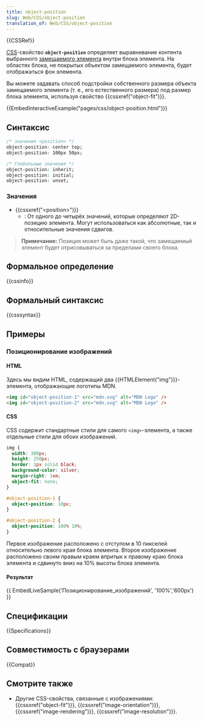 ```yaml
---
title: object-position
slug: Web/CSS/object-position
translation_of: Web/CSS/object-position
---
```


{{CSSRef}}

[CSS](/ru/docs/Web/CSS)-свойство **`object-position`** определяет выравнивание контента выбранного [замещаемого элемента](/ru/docs/Web/CSS/%D0%97%D0%B0%D0%BC%D0%B5%D1%89%D0%B0%D0%B5%D0%BC%D1%8B%D0%B9_%D1%8D%D0%BB%D0%B5%D0%BC%D0%B5%D0%BD%D1%82) внутри блока элемента. На областях блока, не покрытых объектом замещаемого элемента, будет отображаться фон элемента.

Вы можете задавать способ подстройки собственного размера объекта замещаемого элемента (т. е., его естественного размера) под размер блока элемента, используя свойство {{cssxref("object-fit")}}.

{{EmbedInteractiveExample("pages/css/object-position.html")}}

## Синтаксис

```css
/* значения <position> */
object-position: center top;
object-position: 100px 50px;

/* Глобальные значения */
object-position: inherit;
object-position: initial;
object-position: unset;
```

### Значения

- {{cssxref("&lt;position&gt;")}}
  - : От одного до четырёх значений, которые определяют 2D-позицию элемента. Могут использоваться как абсолютные, так и относительные значения сдвигов.

> **Примечание:** Позиция может быть даже такой, что замещаемый элемент будет отрисовываться за пределами своего блока.

## Формальное определение

{{cssinfo}}

## Формальный синтаксис

{{csssyntax}}

## Примеры

### Позиционирование изображений

#### HTML

Здесь мы видим HTML, содержащий два {{HTMLElement("img")}}-элемента, отображающие логотипы MDN.

```html
<img id="object-position-1" src="mdn.svg" alt="MDN Logo" />
<img id="object-position-2" src="mdn.svg" alt="MDN Logo" />
```

#### CSS

CSS содержит стандартные стили для самого `<img>`-элемента, а также отдельные стили для обоих изображений.

```css
img {
  width: 300px;
  height: 250px;
  border: 1px solid black;
  background-color: silver;
  margin-right: 1em;
  object-fit: none;
}

#object-position-1 {
  object-position: 10px;
}

#object-position-2 {
  object-position: 100% 10%;
}
```

Первое изображение расположено с отступом в 10 пикселей относительно левого края блока элемента. Второе изображение расположено своим правым краем впритык к правому краю блока элемента и сдвинуто вниз на 10% высоты блока элемента.

#### Результат

{{ EmbedLiveSample('Позиционирование_изображений', '100%','600px') }}

## Спецификации

{{Specifications}}

## Совместимость с браузерами

{{Compat}}

## Смотрите также

- Другие CSS-свойства, связанные с изображениями: {{cssxref("object-fit")}}, {{cssxref("image-orientation")}}, {{cssxref("image-rendering")}}, {{cssxref("image-resolution")}}.
